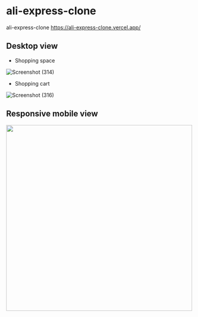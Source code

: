 # ali-express-clone
ali-express-clone
https://ali-express-clone.vercel.app/

## Desktop view

* Shopping space

![Screenshot (314)](https://user-images.githubusercontent.com/69195287/187055356-bbb28c6d-6887-4474-b8ed-74945c414db3.png)

* Shopping cart

![Screenshot (316)](https://user-images.githubusercontent.com/69195287/187055398-fa49f2a6-d900-452c-9af7-33aa4385b515.png)

## Responsive mobile view

<img src="https://user-images.githubusercontent.com/69195287/187055456-43c2347a-add0-4a18-9e1d-4c42d8bd14ce.jpg" height="500">
